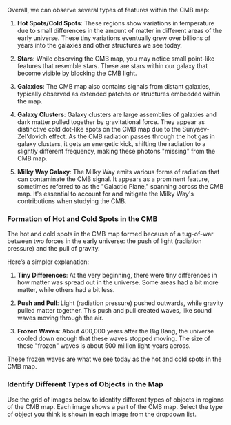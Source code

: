Overall, we can observe several types of features within the CMB map:

1. **Hot Spots/Cold Spots**:
   These regions show variations in temperature due to small differences in the amount of matter in different areas of the early universe. These tiny variations eventually grew over billions of years into the galaxies and other structures we see today.

2. **Stars**:
   While observing the CMB map, you may notice small point-like features that resemble stars. These are stars within our galaxy that become visible by blocking the CMB light.

3. **Galaxies**:
   The CMB map also contains signals from distant galaxies, typically observed as extended patches or structures embedded within the map.

4. **Galaxy Clusters**:
   Galaxy clusters are large assemblies of galaxies and dark matter pulled together by gravitational force. They appear as distinctive cold dot-like spots on the CMB map due to the Sunyaev-Zel'dovich effect. As the CMB radiation passes through the hot gas in galaxy clusters, it gets an energetic kick, shifting the radiation to a slightly different frequency, making these photons "missing" from the CMB map.

5. **Milky Way Galaxy**:
   The Milky Way emits various forms of radiation that can contaminate the CMB signal. It appears as a prominent feature, sometimes referred to as the "Galactic Plane," spanning across the CMB map. It's essential to account for and mitigate the Milky Way's contributions when studying the CMB.

### Formation of Hot and Cold Spots in the CMB

The hot and cold spots in the CMB map formed because of a tug-of-war between two forces in the early universe: the push of light (radiation pressure) and the pull of gravity. 

Here’s a simpler explanation:

1. **Tiny Differences**:
   At the very beginning, there were tiny differences in how matter was spread out in the universe. Some areas had a bit more matter, while others had a bit less.

2. **Push and Pull**:
   Light (radiation pressure) pushed outwards, while gravity pulled matter together. This push and pull created waves, like sound waves moving through the air.

3. **Frozen Waves**:
   About 400,000 years after the Big Bang, the universe cooled down enough that these waves stopped moving. The size of these "frozen" waves is about 500 million light-years across.

These frozen waves are what we see today as the hot and cold spots in the CMB map.

### Identify Different Types of Objects in the Map

Use the grid of images below to identify different types of objects in regions of the CMB map. Each image shows a part of the CMB map. Select the type of object you think is shown in each image from the dropdown list.